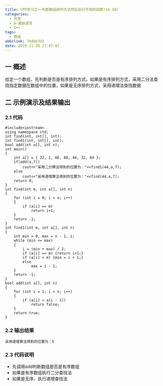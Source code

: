 ```yaml
---
title: CPP学习之——判断数组排列方式然后执行不同的函数(14.20)
categories:
  - 开发
  - A-基础语言
  - C++
tags:
  - 数组
abbrlink: 784bb7d1
date: 2019-11-30 21:47:07
---
```

## 一 概述

给定一个数组，先判断是否是有序排列方式，如果是有序排列方式，采用二分法查找指定数据在数组中的位置，如果是无序排列方式，采用递增法查找数据  

<!--more-->

## 二 示例演示及结果输出

### 2.1 代码

```
#include<iostream>
using namespace std;
int find(int, int[], int);
int find1(int, int[], int);
bool add(int a[], int n);
int main() 
{
	int a[] = { 22, 1, 66, 88, 44, 32, 64 };
	if(add(a,7))
		cout<<"采用二分算法得到的位置为："<<find1(44,a,7);
	else
		cout<<"采用递增算法得到的位置为："<<find(44,a,7);
	return 0;
}
int find(int m, int a[], int n) 
{
	for (int i = 0; i < n; i++) 
	{
		if (a[i] == m)
			return i+1;
	}
	return -1;
}
int find1(int m, int a[], int n) 
{
	int min = 0, max = n - 1, i;
	while (min <= max) 
	{
		i = (min + max) / 2;
		if (a[i] == m) {return i+1;}
		if (a[i] < m) {min = i + 1;} 
		else
			max = i - 1;
	}
	return -1;
}
bool add(int a[], int n) 
{
	for (int i = 1; i < n; i++) 
	{
		if (a[i] < a[i - 1])
			return false;
	}
	return true;
}
```

### 2.2 输出结果

```
采用递增算法得到的位置为：5
```

### 2.3 代码说明

* 先调用add判断数组是否是有序数组
* 如果是有序数组执行二分查找法
* 如果是无序，执行递增查找法